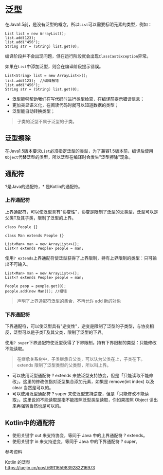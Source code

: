 # 泛型

在Java1.5前，是没有泛型的概念，所以`List`可以需要标明元素的类型，例如：
```
List list = new ArrayList();
list.add(123);
list.add("456");
String str = (String) list.get(0);
```
编译阶段并不会出现问题，但在运行阶段就会出现`ClassCastException`异常。 

如果在`List`中添加泛型，则会在编译阶段提示错误。
```
List<String> list = new ArrayList<>();
list.add(123);  //编译报错
list.add("456");
String str = (String) list.get(0);
```

* 泛型能够帮助我们在写代码时进行类型检查，在编译前提示错误信息；
* 更加突显语义化，在阅读代码时就可以知道数据的类型；
* 泛型能自动转换类型；

> 子类的泛型不属于泛型的子类。

## 泛型擦除

在Java1.5版本要求`List`必须指定泛型的类型，为了兼容1.5版本前，编译后使用`Object`代替泛型的类型，所以泛型在编译时会发生"泛型擦除"现象。

## 通配符

?是Java的通配符，* 是Kotlin的通配符。

### 上界通配符

上界通配符，可以使泛型具有"协变性"，协变是限制了泛型的父类型，泛型可以是父类T及其子类，限制了泛型的上界。
```
class People {}

class Man extends People {}

List<Man> man = new ArrayList<>();
List<? extends People> people = man;
```

使用`? extends`上界通配符使泛型获得了上界限制，持有上界限制的类型：只可输出不可输入。
```
List<Man> man = new ArrayList<>();
List<? extends People> people = man;

People peop = people.get(0);
people.add(new Man()); //报错
```

> 声明了上界通配符泛型的集合，不再允许 add 新的对象

### 下界通配符

下界通配符，可以使泛型具有"逆变性"，逆变是限制了泛型的子类型，与协变相反，泛型可以是子类T及其父类，限制了泛型的下界。 

使用`? super`下界通配符使泛型获得了下界限制，持有下界限制的类型：只能修改不能读取。


> 在继承关系树中，子类继承自父类，可以认为父类在上，子类在下。extends 限制了泛型类型的父类型，所以叫上界。

* 可以使用泛型通配符 ? extends 来使泛型支持协变，但是「只能读取不能修改」，这里的修改仅指对泛型集合添加元素，如果是 remove(int index) 以及 clear 当然是可以的。
* 可以使用泛型通配符 ? super 来使泛型支持逆变，但是「只能修改不能读取」，这里说的不能读取是指不能按照泛型类型读取，你如果按照 Object 读出来再强转当然也是可以的。

## Kotlin中的通配符

* 使用关键字 out 来支持协变，等同于 Java 中的上界通配符 ? extends。
* 使用关键字 in 来支持逆变，等同于 Java 中的下界通配符 ? super。

参考资料 

Kotlin 的泛型 </br>
https://juejin.cn/post/6911659839282216973
